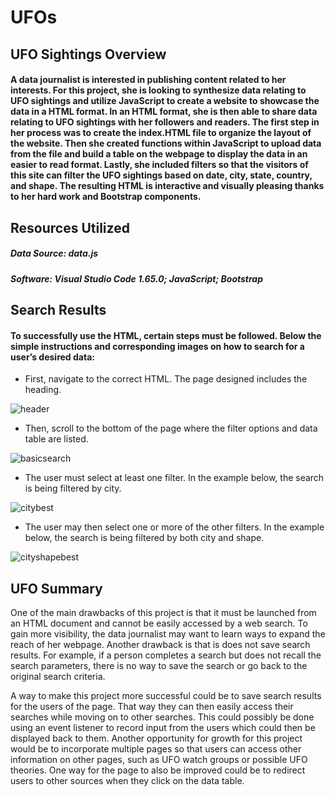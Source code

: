 # UFOs

## UFO Sightings Overview
#### A data journalist is interested in publishing content related to her interests. For this project, she is looking to synthesize data relating to UFO sightings and utilize JavaScript to create a website to showcase the data in a HTML format. In an HTML format, she is then able to share data relating to UFO sightings with her followers and readers. The first step in her process was to create the index.HTML file to organize the layout of the website. Then she created functions within JavaScript to upload data from the file and build a table on the webpage to display the data in an easier to read format. Lastly, she included filters so that the visitors of this site can filter the UFO sightings based on date, city, state, country, and shape. The resulting HTML is interactive and visually pleasing thanks to her hard work and Bootstrap components.

## Resources Utilized
##### Data Source: data.js
##### Software: Visual Studio Code 1.65.0; JavaScript; Bootstrap

## Search Results
#### To successfully use the HTML, certain steps must be followed. Below the simple instructions and corresponding images on how to search for a user’s desired data:
*	First, navigate to the correct HTML. The page designed includes the heading.


![header](https://user-images.githubusercontent.com/99554642/167220464-46be7b18-3cd4-4845-9fde-957c10c3d50e.png)



*	Then, scroll to the bottom of the page where the filter options and data table are listed.


![basicsearch](https://user-images.githubusercontent.com/99554642/167220476-16df0fbe-2383-4f3d-b8f9-025f1be4a206.png)



*	The user must select at least one filter. In the example below, the search is being filtered by city.


![citybest](https://user-images.githubusercontent.com/99554642/167220485-acc772ea-044c-4d8c-9a0e-2d5cd3999893.png)



*	The user may then select one or more of the other filters. In the example below, the search is being filtered by both city and shape.


![cityshapebest](https://user-images.githubusercontent.com/99554642/167220490-6e2fc1a0-3f4d-4ac4-b178-f5fd62107d31.png)





## UFO Summary
One of the main drawbacks of this project is that it must be launched from an HTML document and cannot be easily accessed by a web search. To gain more visibility, the data journalist may want to learn ways to expand the reach of her webpage. Another drawback is that is does not save search results. For example, if a person completes a search but does not recall the search parameters, there is no way to save the search or go back to the original search criteria.

A way to make this project more successful could be to save search results for the users of the page. That way they can then easily access their searches while moving on to other searches. This could possibly be done using an event listener to record input from the users which could then be displayed back to them. Another opportunity for growth for this project would be to incorporate multiple pages so that users can access other information on other pages, such as UFO watch groups or possible UFO theories. One way for the page to also be improved could be to redirect users to other sources when they click on the data table.
